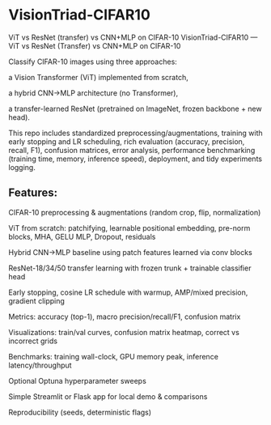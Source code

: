 # VisionTriad-CIFAR10
ViT vs ResNet (transfer) vs CNN+MLP on CIFAR-10
VisionTriad-CIFAR10 — ViT vs ResNet (Transfer) vs CNN+MLP on CIFAR-10

Classify CIFAR-10 images using three approaches:

a Vision Transformer (ViT) implemented from scratch,

a hybrid CNN→MLP architecture (no Transformer),

a transfer-learned ResNet (pretrained on ImageNet, frozen backbone + new head).

This repo includes standardized preprocessing/augmentations, training with early stopping and LR scheduling, rich evaluation (accuracy, precision, recall, F1), confusion matrices, error analysis, performance benchmarking (training time, memory, inference speed), deployment, and tidy experiments logging.

## Features:

CIFAR-10 preprocessing & augmentations (random crop, flip, normalization)

ViT from scratch: patchifying, learnable positional embedding, pre-norm blocks, MHA, GELU MLP, Dropout, residuals

Hybrid CNN→MLP baseline using patch features learned via conv blocks

ResNet-18/34/50 transfer learning with frozen trunk + trainable classifier head

Early stopping, cosine LR schedule with warmup, AMP/mixed precision, gradient clipping

Metrics: accuracy (top-1), macro precision/recall/F1, confusion matrix

Visualizations: train/val curves, confusion matrix heatmap, correct vs incorrect grids

Benchmarks: training wall-clock, GPU memory peak, inference latency/throughput

Optional Optuna hyperparameter sweeps

Simple Streamlit or Flask app for local demo & comparisons

Reproducibility (seeds, deterministic flags)
